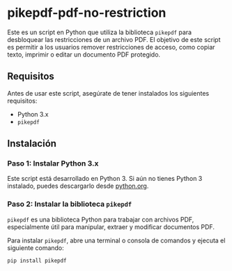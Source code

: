 # pikepdf-pdf-no-restriction

Este es un script en Python que utiliza la biblioteca `pikepdf` para desbloquear las restricciones de un archivo PDF. El objetivo de este script es permitir a los usuarios remover restricciones de acceso, como copiar texto, imprimir o editar un documento PDF protegido.

## Requisitos

Antes de usar este script, asegúrate de tener instalados los siguientes requisitos:

- Python 3.x
- `pikepdf`

## Instalación

### Paso 1: Instalar Python 3.x
Este script está desarrollado en Python 3. Si aún no tienes Python 3 instalado, puedes descargarlo desde [python.org](https://www.python.org/downloads/).

### Paso 2: Instalar la biblioteca `pikepdf`
`pikepdf` es una biblioteca Python para trabajar con archivos PDF, especialmente útil para manipular, extraer y modificar documentos PDF.

Para instalar `pikepdf`, abre una terminal o consola de comandos y ejecuta el siguiente comando:

```bash
pip install pikepdf
